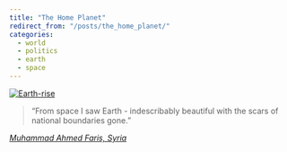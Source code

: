 ```yaml
---
title: "The Home Planet"
redirect_from: "/posts/the_home_planet/"
categories:
  - world
  - politics
  - earth
  - space
---
```

<a href="http://www.nasa.gov/multimedia/imagegallery/image_feature_102.html"><img class="breaker" alt="Earth-rise" src="http://assets.freelancing-gods.com/images/earthrise.jpg" /></a>

> “From space I saw Earth - indescribably beautiful with the scars of
> national boundaries gone.”

<a href="http://en.wikipedia.org/wiki/Muhammed_Faris"><cite>Muhammad
Ahmed Faris, Syria</cite></a>
